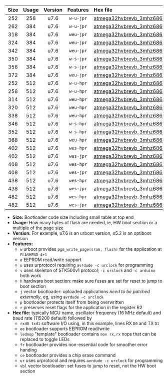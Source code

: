 |Size|Usage|Version|Features|Hex file|
|:-:|:-:|:-:|:-:|:--|
|252|256|u7.6|`w-u-jpr`|[atmega32hvbrevb_3mhz6864_9600bps_rxb0_txb1_ur_vbl.hex](https://raw.githubusercontent.com/stefanrueger/urboot/main/bootloaders/atmega32hvbrevb/fcpu_3mhz6864/9600_bps/atmega32hvbrevb_3mhz6864_9600bps_rxb0_txb1_ur_vbl.hex)|
|262|384|u7.6|`w-u-jpr`|[atmega32hvbrevb_3mhz6864_9600bps_rxb0_txb1_lednop_ur_vbl.hex](https://raw.githubusercontent.com/stefanrueger/urboot/main/bootloaders/atmega32hvbrevb/fcpu_3mhz6864/9600_bps/atmega32hvbrevb_3mhz6864_9600bps_rxb0_txb1_lednop_ur_vbl.hex)|
|318|384|u7.6|`weu-jpr`|[atmega32hvbrevb_3mhz6864_9600bps_rxb0_txb1_ee_ur_vbl.hex](https://raw.githubusercontent.com/stefanrueger/urboot/main/bootloaders/atmega32hvbrevb/fcpu_3mhz6864/9600_bps/atmega32hvbrevb_3mhz6864_9600bps_rxb0_txb1_ee_ur_vbl.hex)|
|324|384|u7.6|`weu-jpr`|[atmega32hvbrevb_3mhz6864_9600bps_rxb0_txb1_ee_lednop_ur_vbl.hex](https://raw.githubusercontent.com/stefanrueger/urboot/main/bootloaders/atmega32hvbrevb/fcpu_3mhz6864/9600_bps/atmega32hvbrevb_3mhz6864_9600bps_rxb0_txb1_ee_lednop_ur_vbl.hex)|
|342|384|u7.6|`weu-jpr`|[atmega32hvbrevb_3mhz6864_9600bps_rxb0_txb1_ee_lednop_fr_ur_vbl.hex](https://raw.githubusercontent.com/stefanrueger/urboot/main/bootloaders/atmega32hvbrevb/fcpu_3mhz6864/9600_bps/atmega32hvbrevb_3mhz6864_9600bps_rxb0_txb1_ee_lednop_fr_ur_vbl.hex)|
|350|384|u7.6|`w-s-jpr`|[atmega32hvbrevb_3mhz6864_9600bps_rxb0_txb1_vbl.hex](https://raw.githubusercontent.com/stefanrueger/urboot/main/bootloaders/atmega32hvbrevb/fcpu_3mhz6864/9600_bps/atmega32hvbrevb_3mhz6864_9600bps_rxb0_txb1_vbl.hex)|
|356|384|u7.6|`w-s-jpr`|[atmega32hvbrevb_3mhz6864_9600bps_rxb0_txb1_lednop_vbl.hex](https://raw.githubusercontent.com/stefanrueger/urboot/main/bootloaders/atmega32hvbrevb/fcpu_3mhz6864/9600_bps/atmega32hvbrevb_3mhz6864_9600bps_rxb0_txb1_lednop_vbl.hex)|
|372|384|u7.6|`weu-jpr`|[atmega32hvbrevb_3mhz6864_9600bps_rxb0_txb1_ee_lednop_fr_ce_ur_vbl.hex](https://raw.githubusercontent.com/stefanrueger/urboot/main/bootloaders/atmega32hvbrevb/fcpu_3mhz6864/9600_bps/atmega32hvbrevb_3mhz6864_9600bps_rxb0_txb1_ee_lednop_fr_ce_ur_vbl.hex)|
|252|512|u7.6|`w-u-hpr`|[atmega32hvbrevb_3mhz6864_9600bps_rxb0_txb1_ur.hex](https://raw.githubusercontent.com/stefanrueger/urboot/main/bootloaders/atmega32hvbrevb/fcpu_3mhz6864/9600_bps/atmega32hvbrevb_3mhz6864_9600bps_rxb0_txb1_ur.hex)|
|258|512|u7.6|`w-u-hpr`|[atmega32hvbrevb_3mhz6864_9600bps_rxb0_txb1_lednop_ur.hex](https://raw.githubusercontent.com/stefanrueger/urboot/main/bootloaders/atmega32hvbrevb/fcpu_3mhz6864/9600_bps/atmega32hvbrevb_3mhz6864_9600bps_rxb0_txb1_lednop_ur.hex)|
|314|512|u7.6|`weu-hpr`|[atmega32hvbrevb_3mhz6864_9600bps_rxb0_txb1_ee_ur.hex](https://raw.githubusercontent.com/stefanrueger/urboot/main/bootloaders/atmega32hvbrevb/fcpu_3mhz6864/9600_bps/atmega32hvbrevb_3mhz6864_9600bps_rxb0_txb1_ee_ur.hex)|
|320|512|u7.6|`weu-hpr`|[atmega32hvbrevb_3mhz6864_9600bps_rxb0_txb1_ee_lednop_ur.hex](https://raw.githubusercontent.com/stefanrueger/urboot/main/bootloaders/atmega32hvbrevb/fcpu_3mhz6864/9600_bps/atmega32hvbrevb_3mhz6864_9600bps_rxb0_txb1_ee_lednop_ur.hex)|
|338|512|u7.6|`weu-hpr`|[atmega32hvbrevb_3mhz6864_9600bps_rxb0_txb1_ee_lednop_fr_ur.hex](https://raw.githubusercontent.com/stefanrueger/urboot/main/bootloaders/atmega32hvbrevb/fcpu_3mhz6864/9600_bps/atmega32hvbrevb_3mhz6864_9600bps_rxb0_txb1_ee_lednop_fr_ur.hex)|
|346|512|u7.6|`w-s-hpr`|[atmega32hvbrevb_3mhz6864_9600bps_rxb0_txb1.hex](https://raw.githubusercontent.com/stefanrueger/urboot/main/bootloaders/atmega32hvbrevb/fcpu_3mhz6864/9600_bps/atmega32hvbrevb_3mhz6864_9600bps_rxb0_txb1.hex)|
|352|512|u7.6|`w-s-hpr`|[atmega32hvbrevb_3mhz6864_9600bps_rxb0_txb1_lednop.hex](https://raw.githubusercontent.com/stefanrueger/urboot/main/bootloaders/atmega32hvbrevb/fcpu_3mhz6864/9600_bps/atmega32hvbrevb_3mhz6864_9600bps_rxb0_txb1_lednop.hex)|
|368|512|u7.6|`weu-hpr`|[atmega32hvbrevb_3mhz6864_9600bps_rxb0_txb1_ee_lednop_fr_ce_ur.hex](https://raw.githubusercontent.com/stefanrueger/urboot/main/bootloaders/atmega32hvbrevb/fcpu_3mhz6864/9600_bps/atmega32hvbrevb_3mhz6864_9600bps_rxb0_txb1_ee_lednop_fr_ce_ur.hex)|
|402|512|u7.6|`wes-hpr`|[atmega32hvbrevb_3mhz6864_9600bps_rxb0_txb1_ee.hex](https://raw.githubusercontent.com/stefanrueger/urboot/main/bootloaders/atmega32hvbrevb/fcpu_3mhz6864/9600_bps/atmega32hvbrevb_3mhz6864_9600bps_rxb0_txb1_ee.hex)|
|402|512|u7.6|`wes-jpr`|[atmega32hvbrevb_3mhz6864_9600bps_rxb0_txb1_ee_vbl.hex](https://raw.githubusercontent.com/stefanrueger/urboot/main/bootloaders/atmega32hvbrevb/fcpu_3mhz6864/9600_bps/atmega32hvbrevb_3mhz6864_9600bps_rxb0_txb1_ee_vbl.hex)|
|408|512|u7.6|`wes-hpr`|[atmega32hvbrevb_3mhz6864_9600bps_rxb0_txb1_ee_lednop.hex](https://raw.githubusercontent.com/stefanrueger/urboot/main/bootloaders/atmega32hvbrevb/fcpu_3mhz6864/9600_bps/atmega32hvbrevb_3mhz6864_9600bps_rxb0_txb1_ee_lednop.hex)|
|408|512|u7.6|`wes-jpr`|[atmega32hvbrevb_3mhz6864_9600bps_rxb0_txb1_ee_lednop_vbl.hex](https://raw.githubusercontent.com/stefanrueger/urboot/main/bootloaders/atmega32hvbrevb/fcpu_3mhz6864/9600_bps/atmega32hvbrevb_3mhz6864_9600bps_rxb0_txb1_ee_lednop_vbl.hex)|
|438|512|u7.6|`wes-hpr`|[atmega32hvbrevb_3mhz6864_9600bps_rxb0_txb1_ee_lednop_fr.hex](https://raw.githubusercontent.com/stefanrueger/urboot/main/bootloaders/atmega32hvbrevb/fcpu_3mhz6864/9600_bps/atmega32hvbrevb_3mhz6864_9600bps_rxb0_txb1_ee_lednop_fr.hex)|
|438|512|u7.6|`wes-jpr`|[atmega32hvbrevb_3mhz6864_9600bps_rxb0_txb1_ee_lednop_fr_vbl.hex](https://raw.githubusercontent.com/stefanrueger/urboot/main/bootloaders/atmega32hvbrevb/fcpu_3mhz6864/9600_bps/atmega32hvbrevb_3mhz6864_9600bps_rxb0_txb1_ee_lednop_fr_vbl.hex)|
|482|512|u7.6|`wes-hpr`|[atmega32hvbrevb_3mhz6864_9600bps_rxb0_txb1_ee_lednop_fr_ce.hex](https://raw.githubusercontent.com/stefanrueger/urboot/main/bootloaders/atmega32hvbrevb/fcpu_3mhz6864/9600_bps/atmega32hvbrevb_3mhz6864_9600bps_rxb0_txb1_ee_lednop_fr_ce.hex)|
|482|512|u7.6|`wes-jpr`|[atmega32hvbrevb_3mhz6864_9600bps_rxb0_txb1_ee_lednop_fr_ce_vbl.hex](https://raw.githubusercontent.com/stefanrueger/urboot/main/bootloaders/atmega32hvbrevb/fcpu_3mhz6864/9600_bps/atmega32hvbrevb_3mhz6864_9600bps_rxb0_txb1_ee_lednop_fr_ce_vbl.hex)|

- **Size:** Bootloader code size including small table at top end
- **Usage:** How many bytes of flash are needed, ie, HW boot section or a multiple of the page size
- **Version:** For example, u7.6 is an urboot version, o5.2 is an optiboot version
- **Features:**
  + `w` urboot provides `pgm_write_page(sram, flash)` for the application at `FLASHEND-4+1`
  + `e` EEPROM read/write support
  + `u` uses urprotocol requiring `avrdude -c urclock` for programming
  + `s` uses skeleton of STK500v1 protocol; `-c urclock` and `-c arduino` both work
  + `h` hardware boot section: make sure fuses are set for reset to jump to boot section
  + `j` vector bootloader: uploaded applications *need to be patched externally*, eg, using `avrdude -c urclock`
  + `p` bootloader protects itself from being overwritten
  + `r` preserves reset flags for the application in the register R2
- **Hex file:** typically MCU name, oscillator frequency (16 MHz default) and baud rate (115200 default) followed by
  + `rxd0 txd1` software I/O using, in this example, lines RX `D0` and TX `D1`
  + `ee` bootloader supports EEPROM read/write
  + `lednop` "template" bootloader contains `mov rx,rx` nops that can be replaced to toggle LEDs
  + `fr` bootloader provides non-essential code for smoother error handing
  + `ce` bootloader provides a chip erase command
  + `ur` uses urprotocol and requires `avrdude -c urclock` for programming
  + `vbl` vector bootloader: set fuses to jump to reset, not the HW boot section
